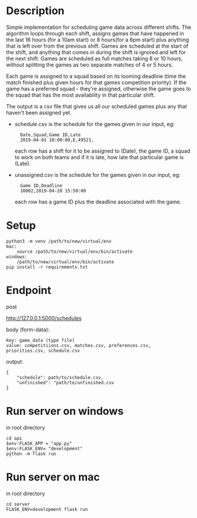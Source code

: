 # Description

Simple implementation for scheduling game data across different shifts. The algorithm loops through each shift, assigns 
games that have happened in the last 16 hours (for a 10am start) or 8 hours(for a 6pm start) plus anything that 
is left over from the previous shift. Games are scheduled at the start of the shift, and anything that comes in during
the shift is ignored and left for the next shift. Games are scheduled as full matches taking 8 or 10 hours, without 
splitting the games as two separate matches of 4 or 5 hours. 

Each game is assigned to a squad based on its looming deadline (time the match finished plus given hours for that games
competition priority). If the game has a preferred squad - they're assigned, otherwise the game goes to the squad
that has the most availability in that particular shift. 

The output is a csv file that gives us all our scheduled games plus any that haven't been assigned yet. 

* schedule.csv is the schedule for the games given in our input, eg:

        Date,Squad,Game ID,Late
        2019-04-01 10:00:00,E,49521,
    
    each row has a shift for it to be assigned to (Date), the game ID, a squad to work on both teams and if it is late, 
    how late that particular game is (Late).

* unassigned.csv is the schedule for the games given in our input, eg:

        Game ID,Deadline
        10002,2019-04-28 15:50:00
    
    each row has a game ID plus the deadline associated with the game.


# Setup

    python3 -m venv /path/to/new/virtual/env
    mac:
        source /path/to/new/virtual/env/bin/activate
    windows:
        /path/to/new/virtual/env/bin/activate
    pip install -r requirements.txt

# Endpoint 

post

http://127.0.0.1:5000/schedules

body (form-data):

    key: game_data (type file)
    value: competitiions.csv, matches.csv, preferences.csv, priorities.csv, schedule.csv
    
output:

    {
        "schedule": path/to/schedule.csv,
        "unfinished": "path/to/unfinished.csv
    }
    


# Run server on windows

in root directory

    cd api
    $env:FLASK_APP = "app.py"  
    $env:FLASK_ENV= "development"
    python -m flask run
 
# Run server on mac
 
in root directory

    cd server
    FLASK_ENV=development flask run
 

